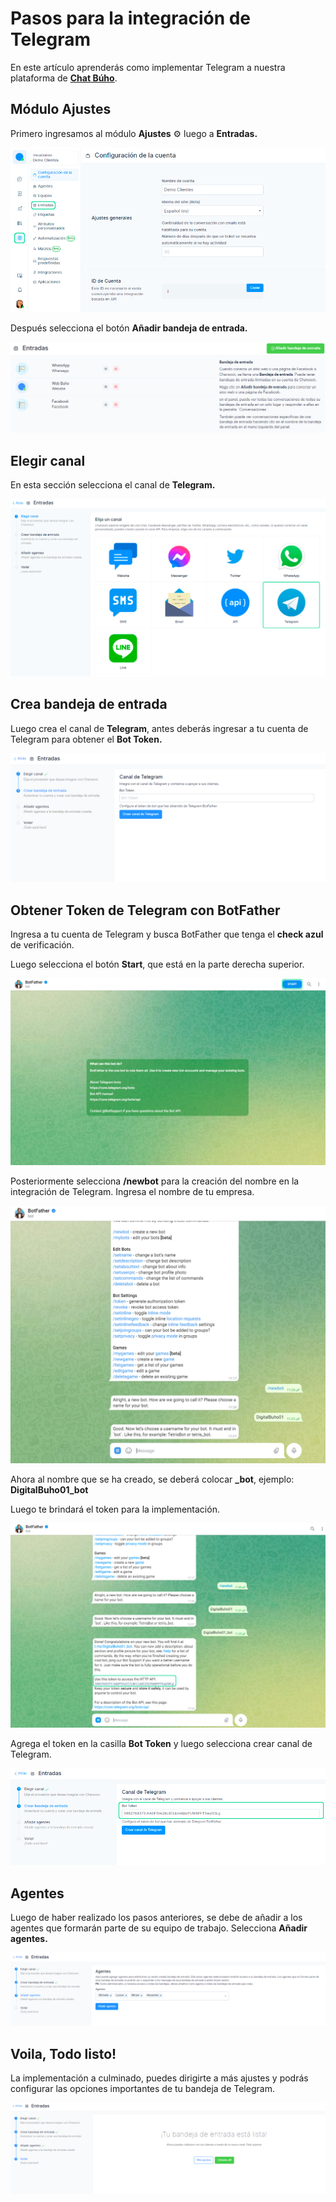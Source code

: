 # Pasos para la integración de Telegram
En este artículo aprenderás como implementar Telegram a nuestra plataforma de **[Chat Búho](https://buho.la/chat)**.

## Módulo Ajustes
Primero ingresamos al módulo **Ajustes** ⚙️ luego a **Entradas.**

![Alt text](img/Telegram_01.jpg)

Después selecciona el botón **Añadir bandeja de entrada.**

![Alt text](img/Telegram_02.png)

## Elegir canal
En esta sección selecciona el canal de **Telegram.**

![Alt text](img/Telegram_03.jpg)

## Crea bandeja de entrada
Luego crea el canal de **Telegram**, antes deberás ingresar a tu cuenta de Telegram para obtener el **Bot Token.**

![Alt text](img/Telegram_04.png)

## Obtener Token de Telegram con BotFather
Ingresa a tu cuenta de Telegram y busca BotFather que tenga el **check azul** de verificación.

Luego selecciona el botón **Start**, que está en la parte derecha superior.

![Alt text](img/Telegram_05.jpg)

Posteriormente selecciona **/newbot** para la creación del nombre en la integración de Telegram. Ingresa el nombre de tu empresa.

![Alt text](img/Telegram_06.png)


Ahora al nombre que se ha creado, se deberá colocar **_bot**, ejemplo: **DigitalBuho01_bot**

Luego te brindará el token para la implementación.


![Alt text](img/Telegram_07.jpg)

Agrega el token en la casilla **Bot Token** y luego selecciona crear canal de Telegram.

![Alt text](img/Telegram_08.jpg)

## Agentes
Luego de haber realizado los pasos anteriores, se debe de añadir a los agentes que formarán parte de su equipo de trabajo. Selecciona **Añadir agentes.**

![Alt text](img/Telegram_09.png)

## Voila, Todo listo!
La implementación a culminado, puedes dirigirte a más ajustes y podrás configurar las opciones importantes de tu bandeja de Telegram.

![Alt text](img/Telegram_10.png)


